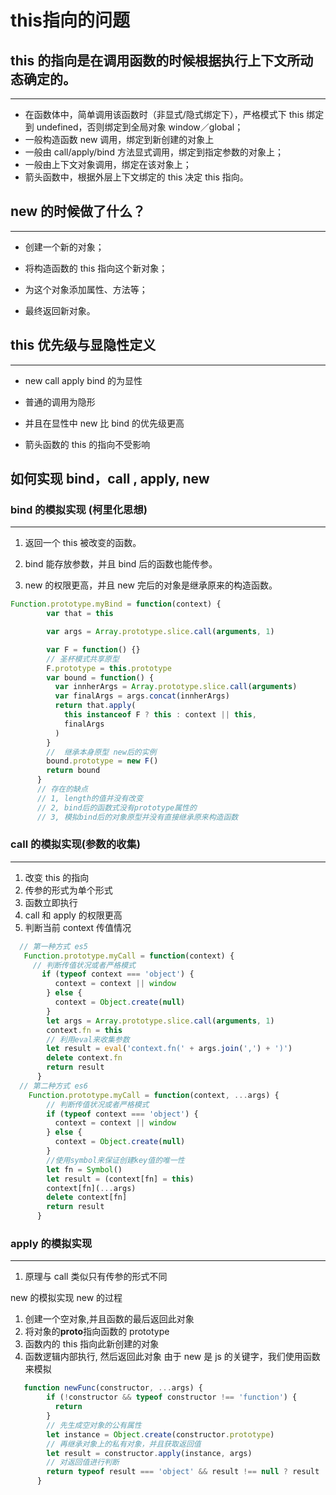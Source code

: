 # this指向的问题
## this 的指向是在调用函数的时候根据执行上下文所动态确定的。
***
- 在函数体中，简单调用该函数时（非显式/隐式绑定下），严格模式下 this 绑定到 undefined，否则绑定到全局对象 window／global；
- 一般构造函数 new 调用，绑定到新创建的对象上
- 一般由 call/apply/bind 方法显式调用，绑定到指定参数的对象上；
- 一般由上下文对象调用，绑定在该对象上；
- 箭头函数中，根据外层上下文绑定的 this 决定 this 指向。
## new 的时候做了什么？
***
- 创建一个新的对象；

- 将构造函数的 this 指向这个新对象；

- 为这个对象添加属性、方法等；

- 最终返回新对象。

## this 优先级与显隐性定义
***
- new call apply bind 的为显性

- 普通的调用为隐形

- 并且在显性中 new 比 bind 的优先级更高

- 箭头函数的 this 的指向不受影响

## 如何实现 bind，call , apply, new

### bind 的模拟实现 (柯里化思想)
***
1. 返回一个 this 被改变的函数。
2. bind 能存放参数，并且 bind 后的函数也能传参。

3. new 的权限更高，并且 new 完后的对象是继承原来的构造函数。

```javascript
Function.prototype.myBind = function(context) {
        var that = this

        var args = Array.prototype.slice.call(arguments, 1)

        var F = function() {}
        // 圣杯模式共享原型
        F.prototype = this.prototype
        var bound = function() {
          var innherArgs = Array.prototype.slice.call(arguments)
          var finalArgs = args.concat(innherArgs)
          return that.apply(
            this instanceof F ? this : context || this,
            finalArgs
          )
        }
        //  继承本身原型 new后的实例
        bound.prototype = new F()
        return bound
      }
      // 存在的缺点
      // 1, length的值并没有改变
      // 2, bind后的函数式没有prototype属性的
      // 3, 模拟bind后的对象原型并没有直接继承原来构造函数
```
### call 的模拟实现(参数的收集)
***
1. 改变 this 的指向
2. 传参的形式为单个形式
3. 函数立即执行
4. call 和 apply 的权限更高
5. 判断当前 context 传值情况
```javascript
  // 第一种方式 es5
   Function.prototype.myCall = function(context) {
     // 判断传值状况或者严格模式
       if (typeof context === 'object') {
          context = context || window
        } else {
          context = Object.create(null)
        }
        let args = Array.prototype.slice.call(arguments, 1)
        context.fn = this
        // 利用eval来收集参数
        let result = eval('context.fn(' + args.join(',') + ')')
        delete context.fn
        return result
      }
  // 第二种方式 es6
    Function.prototype.myCall = function(context, ...args) {
        // 判断传值状况或者严格模式
        if (typeof context === 'object') {
          context = context || window
        } else {
          context = Object.create(null)
        }
        //使用symbol来保证创建key值的唯一性
        let fn = Symbol()
        let result = (context[fn] = this)
        context[fn](...args)
        delete context[fn]
        return result
      }

```

### apply 的模拟实现
***
1. 原理与 call 类似只有传参的形式不同

new 的模拟实现
new 的过程

1. 创建一个空对象,并且函数的最后返回此对象
2. 将对象的**proto**指向函数的 prototype
3. 函数内的 this 指向此新创建的对象
4. 函数逻辑内部执行, 然后返回此对象
   由于 new 是 js 的关键字，我们使用函数来模拟

```javascript
   function newFunc(constructor, ...args) {
        if (!constructor && typeof constructor !== 'function') {
          return
        }
        // 先生成空对象的公有属性
        let instance = Object.create(constructor.prototype)
        // 再继承对象上的私有对象，并且获取返回值
        let result = constructor.apply(instance, args)
        // 对返回值进行判断
        return typeof result === 'object' && result !== null ? result : instance
      }
```




